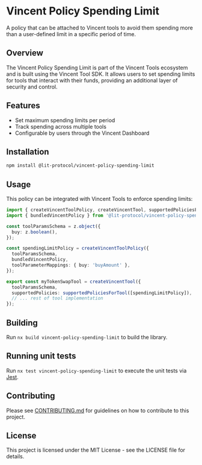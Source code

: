 # Vincent Policy Spending Limit

A policy that can be attached to Vincent tools to avoid them spending more than a user-defined limit in a specific period of time.

## Overview

The Vincent Policy Spending Limit is part of the Vincent Tools ecosystem and is built using the Vincent Tool SDK. It allows users to set spending limits for tools that interact with their funds, providing an additional layer of security and control.

## Features

- Set maximum spending limits per period
- Track spending across multiple tools
- Configurable by users through the Vincent Dashboard

## Installation

```bash
npm install @lit-protocol/vincent-policy-spending-limit
```

## Usage

This policy can be integrated with Vincent Tools to enforce spending limits:

```typescript
import { createVincentToolPolicy, createVincentTool, supportedPoliciesForTool } from '@lit-protocol/vincent-tool-sdk';
import { bundledVincentPolicy } from '@lit-protocol/vincent-policy-spending-limit';

const toolParamsSchema = z.object({
  buy: z.boolean(),
});

const spendingLimitPolicy = createVincentToolPolicy({
  toolParamsSchema,
  bundledVincentPolicy,
  toolParameterMappings: { buy: 'buyAmount' },
});

export const myTokenSwapTool = createVincentTool({
  toolParamsSchema,
  supportedPolicies: supportedPoliciesForTool([spendingLimitPolicy]),
  // ... rest of tool implementation
});
```

## Building

Run `nx build vincent-policy-spending-limit` to build the library.

## Running unit tests

Run `nx test vincent-policy-spending-limit` to execute the unit tests via [Jest](https://jestjs.io).

## Contributing

Please see [CONTRIBUTING.md](./CONTRIBUTING.md) for guidelines on how to contribute to this project.

## License

This project is licensed under the MIT License - see the LICENSE file for details.
